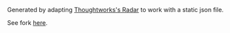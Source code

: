 Generated by adapting [Thoughtworks's Radar](https://github.com/thoughtworks/build-your-own-radar) to work with a static json file.

See fork [here](https://github.com/robertdanci/build-your-own-radar).
